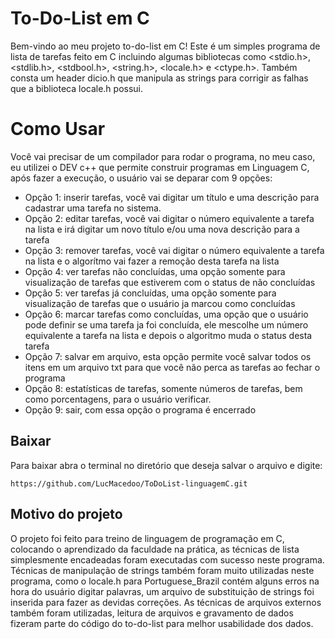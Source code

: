 # To-Do-List em C

Bem-vindo ao meu projeto to-do-list em C! Este é um simples programa de lista de tarefas feito em C incluindo algumas bibliotecas como <stdio.h>, <stdlib.h>, <stdbool.h>, <string.h>, <locale.h> e <ctype.h>. Também consta um header dicio.h que manipula as strings para corrigir as falhas que a biblioteca locale.h possui.

# Como Usar

Você vai precisar de um compilador para rodar o programa, no meu caso, eu utilizei o DEV c++ que permite construir programas em Linguagem C, após fazer a execução, o usuário vai se deparar com 9 opções: 

- Opção 1: inserir tarefas, você vai digitar um título e uma descrição para cadastrar uma tarefa no sistema.
- Opção 2: editar tarefas, você vai digitar o número equivalente a tarefa na lista e irá digitar um novo título e/ou uma nova descrição para a tarefa
- Opção 3: remover tarefas, você vai digitar o número equivalente a tarefa na lista e o algorítmo vai fazer a remoção desta tarefa na lista
- Opção 4: ver tarefas não concluídas, uma opção somente para visualização de tarefas que estiverem com o status de não concluídas
- Opção 5: ver tarefas já concluídas, uma opção somente para visualização de tarefas que o usuário ja marcou como concluídas
- Opção 6: marcar tarefas como concluídas, uma opção que o usuário pode definir se uma tarefa ja foi concluída, ele mescolhe um número equivalente a tarefa na lista e depois o algoritmo muda o status desta tarefa
- Opção 7: salvar em arquivo, esta opção permite você salvar todos os itens em um arquivo txt para que você não perca as tarefas ao fechar o programa
- Opção 8: estatísticas de tarefas, somente números de tarefas, bem como porcentagens, para o usuário verificar.
- Opção 9: sair, com essa opção o programa é encerrado

## Baixar

Para baixar abra o terminal no diretório que deseja salvar o arquivo e digite:

```
https://github.com/LucMacedoo/ToDoList-linguagemC.git
```

## Motivo do projeto

O projeto foi feito para treino de linguagem de programação em C, colocando o aprendizado da faculdade na prática, as técnicas de lista simplesmente encadeadas foram executadas com sucesso neste programa. Técnicas de manipulação de strings também foram muito utilizadas neste programa, como o locale.h para Portuguese_Brazil contém alguns erros na hora do usuário digitar palavras, um arquivo de substituição de strings foi inserida para fazer as devidas correções. As técnicas de arquivos externos também foram utilizadas, leitura de arquivos e gravamento de dados fizeram parte do código do to-do-list para melhor usabilidade dos dados.

